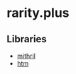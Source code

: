# rarity.plus

## Libraries

- [mithril](https://mithril.js.org/)
- [htm](https://github.com/developit/htm)
